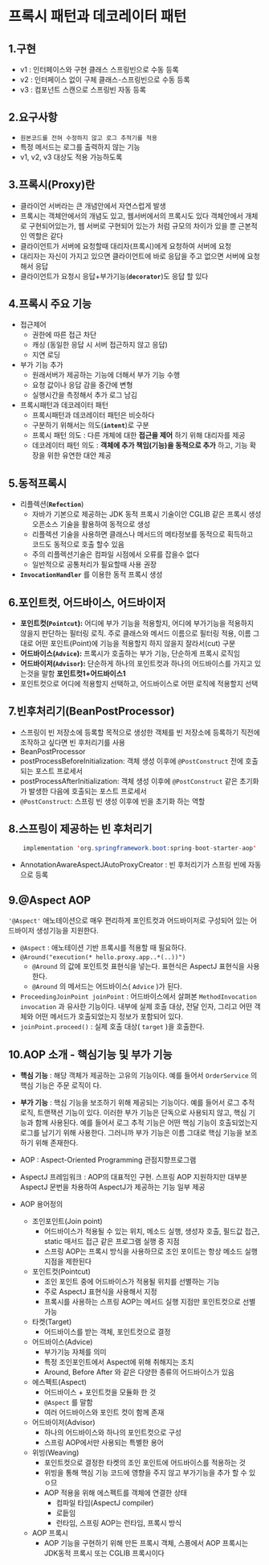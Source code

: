 # 프록시 패턴과 데코레이터 패턴
## 1.구현
* v1 : 인터페이스와 구현 클래스 스프링빈으로 수동 등록
* v2 : 인터페이스 없이 구체 클래스-스프링빈으로 수동 등록
* v3 : 컴포넌트 스캔으로 스프링빈 자동 등록

## 2.요구사항
* `원본코드를 전혀 수정하지 않고 로그 추적기를 적용`
* 특정 메서드는 로그를 출력하지 않는 기능
* v1, v2, v3 대상도 적용 가능하도록 

## 3.프록시(Proxy)란
* 클라이언 서버라는 큰 개념안에서 자연스럽게 발생
* 프록시는 객체안에서의 개념도 있고, 웹서버에서의 프록시도 있다 객체안에서 개체로 구현되어있는가, 웹 서버로 구현되어 있는가 처럼 규모의 차이가 있을 뿐 근본적인 역할은 같다
* 클라이언트가 서버에 요청할때 대리자(프록시)에게 요청하여 서버에 요청
* 대리자는 자신이 가지고 있으면 클라이언트에 바로 응답을 주고 없으면 서버에 요청해서 응답
* 클라이언트가 요청시 응답+부가기능(**`decorator`**)도 응답 할 있다

## 4.프록시 주요 기능
* 접근제어
  - 권한에 따른 접근 차단
  - 캐싱 (동일한 응답 시 서버 접근하지 않고 응답)
  - 지연 로딩
* 부가 기능 추가
  - 원래서버가 제공하는 기능에 더해서 부가 기능 수행
  - 요청 값이나 응답 감을 중간에 변형
  - 실행시간을 측정해서 추가 로그 남김 
* 프록시패턴과 데코레이터 패턴
  - 프록시패턴과 데코레이터 패턴은 비슷하다
  - 구분하기 위해서는 의도(**`intent`**)로 구분
  - 프록시 패턴 의도 : 다른 개체에 대한 **접근을 제어** 하기 위해 대리자를 제공
  - 데코레이터 패턴 의도 : **객체에 추가 책임(기능)을 동적으로 추가** 하고, 기능 확장을 위한 유연한 대안 제공

## 5.동적프록시
* 리플렉션(**`Refection`**)
  - 자바가 기본으로 제공하는 JDK 동적 프록시 기술이안 CGLIB 같은 프록시 생성 오픈소스 기술을 활용하여 동적으로 생성
  - 리플렉션 기술을 사용하면 클래스나 메서드의 메타정보를 동적으로 획득하고 코드도 동적으로 호출 할수 있음
  - 주의 리플렉션기술은 컴파일 시점에서 오류를 잡을수 없다
  - 일반적으로 공통처리가 필요할때 사용 권장
* **`InvocationHandler`** 를 이용한 동적 프록시 생성

## 6.포인트컷, 어드바이스, 어드바이저
* **포인트컷(`Pointcut`):** 어디에 부가 기능을 적용할지, 어디에 부가기능을 적용하지 않을지 판단하는 필터링 로직. 주로 클래스와 메서드 이름으로 필터링 적용, 이름 그대로 어떤 포인트(Point)에 기능을 적용할지 하지 않을지 잘라서(cut) 구분
* **어드바이스(`Advice`):** 프록시가 호출하는 부가 기능, 단순하게 프록시 로직임
* **어드바이저(`Advisor`):** 단순하게 하나의 포인트컷과 하나의 어드바이스를 가지고 있는것을 말함 **포인트컷1+어드바이스1**
* 포인트컷으로 어디에 적용할지 선택하고, 어드바이스로 어떤 로직에 적용할지 선택

## 7.빈후처리기(BeanPostProcessor)
* 스프링이 빈 저장소에 등록할 목적으로 생성한 객체를 빈 저장소에 등록하기 직전에 조작하고 싶다면 빈 후처리기를 사용
* BeanPostProcessor
* postProcessBeforeInitialization: 객체 생성 이후에  `@PostConstruct` 전에 호출되는 포스트 프로세서
* postProcessAfterInitialization:  객체 생성 이후에 `@PostConstruct` 같은 초기화가 발생한 다음에 호출되는 포스트 프로세서
* `@PostConstruct`: 스프링 빈 생성 이후에 빈을 초기화 하는 역할
 
## 8.스프링이 제공하는 빈 후처리기
```java
    implementation 'org.springframework.boot:spring-boot-starter-aop'
```
* AnnotationAwareAspectJAutoProxyCreator : 빈 후처리기가 스프링 빈에 자동으로 등록

## 9.@Aspect AOP

``'@Aspect'`` 애노테이션으로 매우 편리하게 포인트컷과 어드바이저로 구성되어 있는 어드바이저 생성기능을 지원한다.

* `@Aspect` : 애노테이션 기반 프록시를 적용할 때 필요하다.
* `@Around("execution(* hello.proxy.app..*(..))")`
  * `@Around` 의 값에 포인트컷 표현식을 넣는다. 표현식은 AspectJ 표현식을 사용한다.
  * `@Around` 의 메서드는 어드바이스( `Advice` )가 된다.
* `ProceedingJoinPoint joinPoint` : 어드바이스에서 살펴본 `MethodInvocation invocation` 과 유사한 기능이다. 내부에 실제 호출 대상, 전달 인자, 그리고 어떤 객체와 어떤 메서드가 호출되었는지 정보가 포함되어 있다.
* `joinPoint.proceed()` : 실제 호출 대상( `target` )을 호출한다.

## 10.AOP 소개 - 핵심기능 및 부가 기능

* **핵심 기능** : 해당 객체가 제공하는 고유의 기능이다. 예를 들어서 `OrderService` 의 핵심 기능은 주문 로직이
다.
* **부가 기능** : 핵심 기능을 보조하기 위해 제공되는 기능이다. 예를 들어서 로그 추적 로직, 트랜잭션 기능이 있다. 이러한 부가 기능은 단독으로 사용되지 않고, 핵심 기능과 함께 사용된다. 예를 들어서 로그 추적 기능은 어떤 핵심 기능이 호출되었는지 로그를 남기기 위해 사용한다. 그러니까 부가 기능은 이름 그대로 핵심 기능을 보조하기
위해 존재한다. 
* AOP : Aspect-Oriented Programming 관점지향프로그램
* AspectJ 프레임워크 : AOP의 대표적인 구현. 스프링 AOP 지원하지만 대부분 AspectJ 문번을 차용하여 AspectJ가 제공하는 기능 일부 제공

* AOP 용어정의
  * 조인포인트(Join point)
    *  어드바이스가 적용될 수 있는 위치, 메소드 실행, 생성자 호출, 필드값 접근, static 매서드 접근 같은 프로그램 실행 중 지점
    * 스프링 AOP는 프록시 방식을 사용하므로 조인 포이트는 항상 메소드 실행 지점을 제한된다
  * 포인트컷(Pointcut)
    * 조인 포인트 중에 어드바이스가 적용될 위치를 선별하는 기능
    * 주로 AspectJ 표현식을 사용해서 지정
    * 프록시를 사용하는 스프링 AOP는 메서드 실행 지점만 포인트컷으로 선별 가능
  * 타켓(Target)
    *  어드바이스를 받는 객체, 포인트컷으로 결정
  * 어드바이스(Advice)
    * 부가기능 자체를 의미
    * 특정 조인포인트에서 Aspect에 위해 취해지는 조치
    * Around, Before After 와 같은 다양한 종류의 어드바이스가 있음
  * 에스펙트(Aspect)
    * 어드바이스 + 포인트컷을 모듈화 한 것
    * ``@Aspect`` 를 말함
    * 여러 어드바이스와 포인트 컷이 함께 존재
  * 어드바이저(Advisor)
    * 하나의 어드바이스와 하나의 포인트컷으로 구성
    * 스프링 AOP에서만 사용되는 특별한 용어
  * 위빙(Weaving)
    * 포인트컷으로 결정한 타켓의 조인 포인트에 어드바이스를 적용하는 것
    * 위빙을 통해 핵심 기능 코드에 영향을 주지 않고 부가기능을 추가 할 수 있ㅇ므
    * AOP 적용을 위해 에스펙트를 객체에 연결한 상태
      * 컴파일 타임(AspectJ compiler)
      * 로듵임
      * 런타임, 스프링 AOP는 런타임, 프록시 방식
  * AOP 프록시
    * AOP 기능을 구현하기 위해 만든 프록시 객체, 스픙에서 AOP 프록시는 JDK동적 프록시 또는 CGLIB 프록시이다

